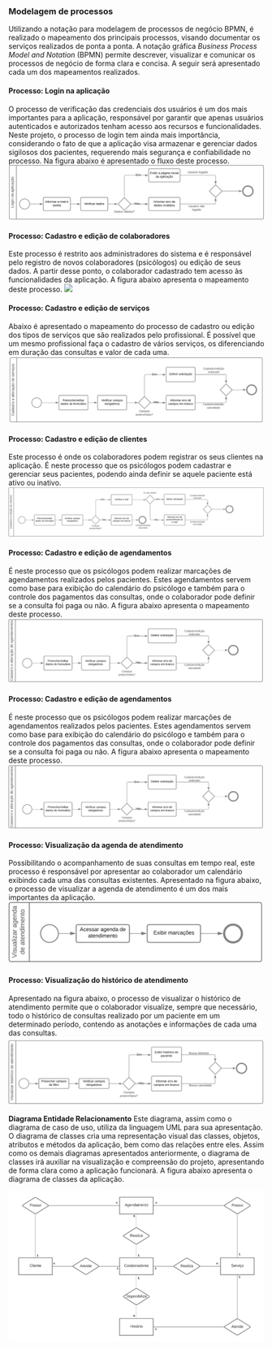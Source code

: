 ### **Modelagem de processos**
Utilizando a notação para modelagem de processos de negócio BPMN, é realizado o mapeamento dos principais processos, visando documentar os serviços realizados de ponta a ponta. A notação gráfica *Business Process Model and Notation* (BPMN) permite descrever, visualizar e comunicar os processos de negócio de forma clara e concisa. A seguir será apresentado cada um dos mapeamentos realizados.

#### **Processo: Login na aplicação**
O processo de verificação das credenciais dos usuários é um dos mais importantes para a aplicação, responsável por garantir que apenas usuários autenticados e autorizados tenham acesso aos recursos e funcionalidades. Neste projeto, o processo de login tem ainda mais importância, considerando o fato de que a aplicação visa armazenar e gerenciar dados sigilosos dos pacientes, requerendo mais segurança e confiabilidade no processo. Na figura abaixo é apresentado o fluxo deste processo.
![](login.png)

#### **Processo: Cadastro e edição de colaboradores**
Este processo é restrito aos administradores do sistema e é responsável pelo registro de novos colaboradores (psicólogos) ou edição de seus dados. A partir desse ponto, o colaborador cadastrado tem acesso às funcionalidades da aplicação. A figura abaixo apresenta o mapeamento deste processo.
![](colaboradores.png)

#### **Processo: Cadastro e edição de serviços**
Abaixo é apresentado o mapeamento do processo de cadastro ou edição dos tipos de serviços que são realizados pelo profissional. É possível que um mesmo profissional faça o cadastro de vários serviços, os diferenciando em duração das consultas e valor de cada uma.
![](servicos.png)

#### **Processo: Cadastro e edição de clientes**
Este processo é onde os colaboradores podem registrar os seus clientes na aplicação. É neste processo que os psicólogos podem cadastrar e gerenciar seus pacientes, podendo ainda definir se aquele paciente está ativo ou inativo.
![](cadastroedicaoclientes.png)

#### **Processo: Cadastro e edição de agendamentos**
É neste processo que os psicólogos podem realizar marcações de agendamentos realizados pelos pacientes. Estes agendamentos servem como base para exibição do calendário do psicólogo e também para o controle dos pagamentos das consultas, onde o colaborador pode definir se a consulta foi paga ou não. A figura abaixo apresenta o mapeamento deste processo.
![](agendamentos.png)

#### **Processo: Cadastro e edição de agendamentos**
É neste processo que os psicólogos podem realizar marcações de agendamentos realizados pelos pacientes. Estes agendamentos servem como base para exibição do calendário do psicólogo e também para o controle dos pagamentos das consultas, onde o colaborador pode definir se a consulta foi paga ou não. A figura abaixo apresenta o mapeamento deste processo.
![](agendamentos.png)

#### **Processo: Visualização da agenda de atendimento**
Possibilitando o acompanhamento de suas consultas em tempo real, este processo é responsável por apresentar ao colaborador um calendário exibindo cada uma das consultas existentes. Apresentado na figura abaixo, o processo de visualizar a agenda de atendimento é um dos mais importantes da aplicação.
![](agenda.png)

#### **Processo: Visualização do histórico de atendimento**
Apresentado na figura abaixo, o processo de visualizar o histórico de atendimento permite que o colaborador visualize, sempre que necessário, todo o histórico de consultas realizado por um paciente em um determinado período, contendo as anotações e informações de cada uma das consultas.
![](historico.png)


**Diagrama Entidade Relacionamento**
Este diagrama, assim como o diagrama de caso de uso, utiliza da linguagem UML para sua apresentação. O diagrama de classes cria uma representação visual das classes, objetos, atributos e métodos da aplicação, bem como das relações entre eles. Assim como os demais diagramas apresentados anteriormente, o diagrama de classes irá auxiliar na visualização e compreensão do projeto, apresentando de forma clara como a aplicação funcionará. A figura abaixo apresenta o diagrama de classes da aplicação.

![](DiagramaEntidadeRelacionamento.jpeg)
